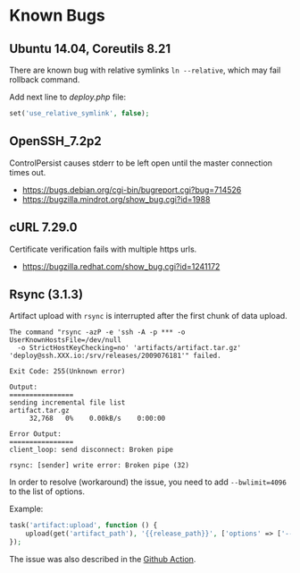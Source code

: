 # Known Bugs

## Ubuntu 14.04, Coreutils 8.21

There are known bug with relative symlinks `ln --relative`, which may fail rollback command.

Add next line to _deploy.php_ file:

```php
set('use_relative_symlink', false);
```

## OpenSSH_7.2p2

ControlPersist causes stderr to be left open until the master connection times out.

* https://bugs.debian.org/cgi-bin/bugreport.cgi?bug=714526
* https://bugzilla.mindrot.org/show_bug.cgi?id=1988

## cURL 7.29.0

Certificate verification fails with multiple https urls.

* https://bugzilla.redhat.com/show_bug.cgi?id=1241172

## Rsync (3.1.3)

Artifact upload with `rsync` is interrupted after the first chunk of data upload.
```
The command "rsync -azP -e 'ssh -A -p *** -o UserKnownHostsFile=/dev/null  
  -o StrictHostKeyChecking=no' 'artifacts/artifact.tar.gz' 'deploy@ssh.XXX.io:/srv/releases/2009076181'" failed.

Exit Code: 255(Unknown error)

Output:
================
sending incremental file list
artifact.tar.gz
     32,768   0%    0.00kB/s    0:00:00

Error Output:
================
client_loop: send disconnect: Broken pipe

rsync: [sender] write error: Broken pipe (32)
```

In order to resolve (workaround) the issue, you need to add `--bwlimit=4096` to the list of options.

Example:
```php
task('artifact:upload', function () {
    upload(get('artifact_path'), '{{release_path}}', ['options' => ['--bwlimit=4096']]);
});
```

The issue was also described in the [Github Action](https://github.com/deployphp/action/issues/35).